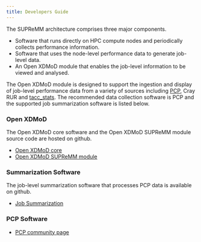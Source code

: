 ```yaml
---
title: Developers Guide
---
```


The SUPReMM architecture comprises three major components.
   
* Software that runs directly on HPC compute nodes and periodically collects performance information.
* Software that uses the node-level performance data to generate job-level data.
* An Open XDMoD module that enables the job-level information to be viewed and analysed.

The Open XDMoD module is designed to support the ingestion and display of job-level performance data
from a variety of sources including [PCP](http://pcp.io), Cray RUR and [tacc_stats](https://github.com/TACC/tacc_stats).
The recommended data collection software is PCP and the supported job summarization software is listed below.

### Open XDMoD 

The Open XDMoD core software and the Open XDMoD SUPReMM module source code are hosted on github.
- [Open XDMoD core](https://github.com/ubccr/xdmod)
- [Open XDMoD SUPReMM module](https://github.com/ubccr/xdmod-supremm)

### Summarization Software

The job-level summarization software that processes PCP data is available on github.
- [Job Summarization](https://github.com/ubccr/supremm)

### PCP Software

- [PCP community page](http://pcp.io/community.html)
